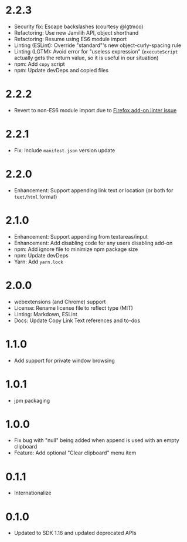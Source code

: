 # 2.2.3

- Security fix: Escape backslashes (courtesy @lgtmco)
- Refactoring: Use new Jamilih API, object shorthand
- Refactoring: Resume using ES6 module import
- Linting (ESLint): Override "standard"'s new object-curly-spacing rule
- Linting (LGTM): Avoid error for "useless expression" (`executeScript`
    actually gets the return value, so it is useful in our situation)
- npm: Add `copy` script
- npm: Update devDeps and copied files

# 2.2.2

- Revert to non-ES6 module import due to
    [Firefox add-on linter issue](https://github.com/mozilla/addons-linter/issues/1775)

# 2.2.1

- Fix: Include `manifest.json` version update

# 2.2.0

- Enhancement: Support appending link text or location (or
    both for `text/html` format)

# 2.1.0

- Enhancement: Support appending from textareas/input
- Enhancement: Add disabling code for any users disabling add-on
- npm: Add ignore file to minimize npm package size
- npm: Update devDeps
- Yarn: Add `yarn.lock`

# 2.0.0

- webextensions (and Chrome) support
- License: Rename license file to reflect type (MIT)
- Linting: Markdown, ESLint
- Docs: Update Copy Link Text references and to-dos

# 1.1.0
- Add support for private window browsing

# 1.0.1
- jpm packaging

# 1.0.0
- Fix bug with "null" being added when append is used with an empty clipboard
- Feature: Add optional "Clear clipboard" menu item

# 0.1.1
- Internationalize

# 0.1.0
- Updated to SDK 1.16 and updated deprecated APIs
